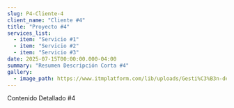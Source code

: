 ```yaml
---
slug: P4-Cliente-4
client_name: "Cliente #4"
title: "Proyecto #4"
services_list:
  - item: "Servicio #1"
  - item: "Servicio #2"
  - item: "Servicio #3"
date: 2025-07-15T00:00:00.000-04:00
summary: "Resumen Descripción Corta #4"
gallery:
  - image_path: https://www.itmplatform.com/lib/uploads/Gesti%C3%B3n-de-Proyectos-5-Requisitos-del-%C3%89xito-300x199.png
---
```

Contenido Detallado #4
